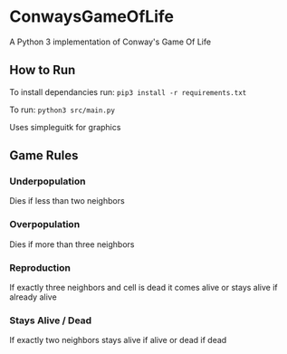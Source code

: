 # ConwaysGameOfLife
A Python 3 implementation of Conway's Game Of Life

## How to Run

To install dependancies run: `pip3 install -r requirements.txt`

To run: `python3 src/main.py`

Uses simpleguitk for graphics

## Game Rules

### Underpopulation

Dies if less than two neighbors
    
### Overpopulation
Dies if more than three neighbors
    
### Reproduction

If exactly three neighbors and cell is dead it comes alive or stays alive if already alive

### Stays Alive / Dead

If exactly two neighbors stays alive if alive or dead if dead

